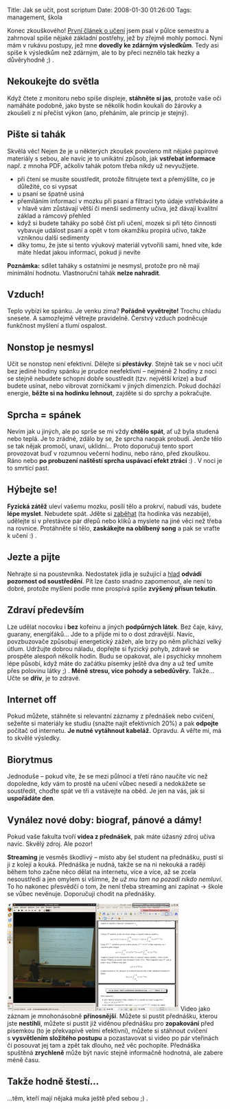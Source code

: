 Title: Jak se učit, post scriptum
Date: 2008-01-30 01:26:00
Tags: management, škola

Konec zkouškového!
[První článek o učení](http://blog.javorek.net/2007/11/17/jak-se-ucit/)
jsem psal v půlce semestru a zahrnoval spíše nějaké základní
postřehy, jež by zřejmě mohly pomoci. Nyní mám v rukávu postupy,
jež mne **dovedly ke zdárným výsledkům**. Tedy asi spíše
k výsledkům než zdárným, ale to by přeci neznělo tak hezky a
důvěryhodně ;) .

## Nekoukejte do světla

Když čtete z monitoru nebo spíše displeje, **stáhněte si jas**,
protože vaše oči namáháte podobně, jako byste se několik hodin
koukali do žárovky a zkoušeli z ní přečíst výkon (ano, přeháním,
ale princip je stejný).

## Pište si tahák

Skvělá věc! Nejen že je u některých zkoušek povoleno mít nějaké
papírové materiály s sebou, ale navíc je to unikátní způsob, jak
**vstřebat informace** např. z mnoha PDF, ačkoliv tahák potom třeba
nikdy už nevyužijete.

-   při čtení se musíte soustředit, protože filtrujete text a
    přemýšlíte, co je důležité, co si vypsat
-   u psaní se špatně usíná
-   přemíláním informací v mozku při psaní a filtraci tyto údaje
    vstřebáváte a v hlavě vám zůstávají větší či menší sedimenty učiva,
    jež dávají kvalitní základ a rámcový přehled
-   když si budete taháky po sobě číst při učení, mozek si při této
    činnosti vybavuje událost psaní a opět v tom okamžiku propírá
    učivo, takže vzniknou další sedimenty
-   díky tomu, že jste si tento výukový materiál vytvořili sami,
    hned víte, kde máte hledat jakou informaci, pokud ji nevíte

**Poznámka:** sdílet taháky s ostatními je nesmysl, protože pro ně
mají minimální hodnotu. Vlastnoruční tahák **nelze nahradit**.

## Vzduch!

Teplo vybízí ke spánku. Je venku zima? **Pořádně vyvětrejte!**
Trochu chladu snesete. A samozřejmě větrejte pravidelně. Čerstvý
vzduch podněcuje funkčnost myšlení a tlumí ospalost.

## Nonstop je nesmysl

Učit se nonstop není efektivní. Dělejte si **přestávky**. Stejně
tak se v noci učit bez jediné hodiny spánku je prudce neefektivní –
nejméně 2 hodiny z noci se stejně nebudete schopni dobře soustředit
(tzv. největší krize) a buď budete usínat, nebo vibrovat zorničkami
v jiných dimenzích. Pokud dochází energie,
**běžte si na hodinku lehnout**, zajděte si do sprchy a
pokračujte.

## Sprcha = spánek

Nevím jak u jiných, ale po sprše se mi vždy **chtělo spát**, ať už
byla studená nebo teplá. Je to zrádné, zdálo by se, že sprcha
naopak probudí. Jenže tělo se tak nějak promočí, unaví, uklidní…
Proto doporučuji tento sport provozovat buď v rozumnou večerní
hodinu, nebo ráno, před zkouškou. Ráno nebo
**po probuzení naštěstí sprcha uspávací efekt ztrácí** :) . V noci
je to smrtící past.

## Hýbejte se!

**Fyzická zátěž** uleví vašemu mozku, posílí tělo a prokrví, nabudí
vás, budete **lépe myslet**. Nebudete spát. Jděte si
[zaběhat](http://blog.javorek.net/2007/08/16/run-forrest-run/) (ta
hodinka vás nezabije), udělejte si v přestávce pár dřepů nebo kliků
a myslete na jiné věci než třeba na rovnice. Protáhněte si tělo,
**zaskákejte na oblíbený song** a pak se vraťte k učení :) .

## Jezte a pijte

Nehrajte si na poustevníka. Nedostatek jídla je sužující a
[hlad](http://hlad.javorek.net)
**odvádí pozornost od soustředění**. Pít lze často snadno
zapomenout, ale není to dobré, protože myšlení podle mne prospívá
spíše **zvýšený přísun tekutin**.

## Zdraví především

Lze udělat nocovku i **bez** kofeinu a jiných **podpůrných látek**.
Bez čaje, kávy, guarany, energiťáků… Jde to a přijde mi to o dost
zdravější. Navíc, povzbuzovače způsobují energetický zážeh, ale
brzy po něm přichází velký útlum. Udržujte dobrou náladu, dopřejte
si fyzický pohyb, zdravě se prospěte alespoň několik hodin. Budu se
opakovat, ale i psychicky mnohem lépe působí, když máte do začátku
písemky ještě dva dny a už teď umíte přes polovinu látky ;) .
**Méně stresu, více pohody a sebedůvěry.** Takže… Učte se **dřív**,
je to zdravé.

## Internet off

Pokud můžete, stáhněte si relevantní záznamy z přednášek nebo
cvičení, sežeňte si materiály ke studiu (snažte najít efektivních
20%) a pak **odpojte** počítač od internetu.
**Je nutné vytáhnout kabeláž.** Opravdu. A věřte mi, má to skvělé
výsledky.

## Biorytmus

Jednoduše – pokud víte, že se mezi půlnocí a třetí ráno naučíte víc
než dopoledne, kdy vám to prostě na učení vůbec nesedí a nedokážete
se soustředit, choďte spát ve tři a vstávejte na oběd. Je jen na
vás, jak si **uspořádáte den**.

## Vynález nové doby: biograf, pánové a dámy!

Pokud vaše fakulta tvoří **videa z přednášek**, pak máte úžasný
zdroj učiva navíc. Skvělý zdroj. Ale pozor!

**Streaming** je vesměs škodlivý – místo aby šel student na
přednášku, pustí si ji z kolejí a kouká. Přednáška je nudná, takže
se na ni nekouká a raději během toho začne něco dělat na internetu,
více a více, až se zcela nesoustředí a jen omylem si všimne, že
*už mu tam na pozadí nikdo nemluví*. To ho nakonec přesvědčí o tom,
že není třeba streaming ani zapínat → škole se vůbec nevěnuje.
Doporučuji chodit na přednášky.

[![obrázek](images/34.jpg)](http://littlemaple.deviantart.com/art/Studying-75958742)
Video jako záznam je mnohonásobně **přínosnější**. Můžete si pustit
přednášku, kterou jste **nestihli**, můžete si pustit již viděnou
přednášku pro **zopakování** před písemkou (to je překvapivě velmi
efektivní), můžete si stáhnout cvičení
s **vysvětlením složitého postupu** a pozastavovat si video po pár
vteřinách či posouvat jej tam a zpět tak dlouho, než věc pochopíte.
Přednáška spuštěná **zrychleně** může být navíc stejně informačně
hodnotná, ale zabere méně času.

## Takže hodně štestí…

…těm, kteří mají nějaká muka ještě před sebou ;) .